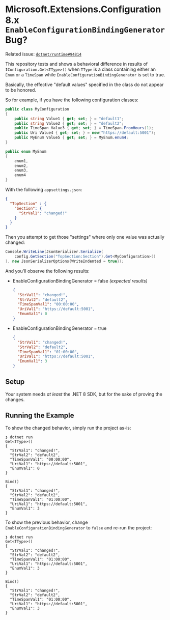 # Microsoft.Extensions.Configuration 8.x `EnableConfigurationBindingGenerator` Bug?

Related issue: [`dotnet/runtime#94814`](https://github.com/dotnet/runtime/issues/94814)

This repository tests and shows a behavioral difference in results of `IConfiguration.Get<TType>()` when `TType` is a
class containing either an `Enum` or a `TimeSpan` while `EnableConfigurationBindingGenerator` is set to true.

Basically, the effective "default values" specified in the class do not appear to be honored.

So for example, if you have the following configuration classes:

```csharp
public class MyConfiguration
{
    public string Value1 { get; set; } = "default1";
    public string Value2 { get; set; } = "default2";
    public TimeSpan Value3 { get; set; } = TimeSpan.FromHours(1);
    public Uri Value4 { get; set; } = new("https://default:5001");
    public MyEnum Value5 { get; set; } = MyEnum.enum4;
}

public enum MyEnum
{
    enum1,
    enum2,
    enum3,
    enum4
}
```

With the following `appsettings.json`:

```json
{
  "TopSection" : {
    "Section": {
      "StrVal1": "changed!"
    }
  }
}
```

Then you attempt to get those "settings" where only one value was actually changed:

```csharp
Console.WriteLine(JsonSerializer.Serialize(
    config.GetSection("TopSection:Section").Get<MyConfiguration>()
), new JsonSerializerOptions{WriteIndented = true});
```

And you'll observe the following results:

- EnableConfigurationBindingGenerator = false *(expected results)*
  ```json
  {
    "StrVal1": "changed!",
    "StrVal2": "default2",
    "TimeSpanVal1": "00:00:00",
    "UriVal1": "https://default:5001",
    "EnumVal1": 0
  }
  ```

- EnableConfigurationBindingGenerator = true
  ```json
  {
    "StrVal1": "changed!",
    "StrVal2": "default2",
    "TimeSpanVal1": "01:00:00",
    "UriVal1": "https://default:5001",
    "EnumVal1": 3
  }
  ```

## Setup

Your system needs _at least_ the .NET 8 SDK, but for the sake of proving the changes.

## Running the Example

To show the changed behavior, simply run the project as-is:

```shell
❯ dotnet run
Get<TType>()
{
  "StrVal1": "changed!",
  "StrVal2": "default2",
  "TimeSpanVal1": "00:00:00",
  "UriVal1": "https://default:5001",
  "EnumVal1": 0
}

Bind()
{
  "StrVal1": "changed!",
  "StrVal2": "default2",
  "TimeSpanVal1": "01:00:00",
  "UriVal1": "https://default:5001",
  "EnumVal1": 3
}
```

To show the previous behavior, change `EnableConfigurationBindingGenerator` to `false` and re-run the project:

```shell
❯ dotnet run
Get<TType>()
{
  "StrVal1": "changed!",
  "StrVal2": "default2",
  "TimeSpanVal1": "01:00:00",
  "UriVal1": "https://default:5001",
  "EnumVal1": 3
}

Bind()
{
  "StrVal1": "changed!",
  "StrVal2": "default2",
  "TimeSpanVal1": "01:00:00",
  "UriVal1": "https://default:5001",
  "EnumVal1": 3
}
```
